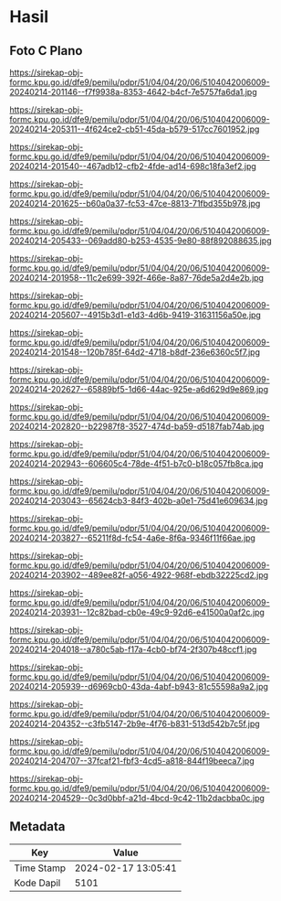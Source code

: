 # Hasil

## Foto C Plano

https://sirekap-obj-formc.kpu.go.id/dfe9/pemilu/pdpr/51/04/04/20/06/5104042006009-20240214-201146--f7f9938a-8353-4642-b4cf-7e5757fa6da1.jpg

https://sirekap-obj-formc.kpu.go.id/dfe9/pemilu/pdpr/51/04/04/20/06/5104042006009-20240214-205311--4f624ce2-cb51-45da-b579-517cc7601952.jpg

https://sirekap-obj-formc.kpu.go.id/dfe9/pemilu/pdpr/51/04/04/20/06/5104042006009-20240214-201540--467adb12-cfb2-4fde-ad14-698c18fa3ef2.jpg

https://sirekap-obj-formc.kpu.go.id/dfe9/pemilu/pdpr/51/04/04/20/06/5104042006009-20240214-201625--b60a0a37-fc53-47ce-8813-71fbd355b978.jpg

https://sirekap-obj-formc.kpu.go.id/dfe9/pemilu/pdpr/51/04/04/20/06/5104042006009-20240214-205433--069add80-b253-4535-9e80-88f892088635.jpg

https://sirekap-obj-formc.kpu.go.id/dfe9/pemilu/pdpr/51/04/04/20/06/5104042006009-20240214-201958--11c2e699-392f-466e-8a87-76de5a2d4e2b.jpg

https://sirekap-obj-formc.kpu.go.id/dfe9/pemilu/pdpr/51/04/04/20/06/5104042006009-20240214-205607--4915b3d1-e1d3-4d6b-9419-31631156a50e.jpg

https://sirekap-obj-formc.kpu.go.id/dfe9/pemilu/pdpr/51/04/04/20/06/5104042006009-20240214-201548--120b785f-64d2-4718-b8df-236e6360c5f7.jpg

https://sirekap-obj-formc.kpu.go.id/dfe9/pemilu/pdpr/51/04/04/20/06/5104042006009-20240214-202627--65889bf5-1d66-44ac-925e-a6d629d9e869.jpg

https://sirekap-obj-formc.kpu.go.id/dfe9/pemilu/pdpr/51/04/04/20/06/5104042006009-20240214-202820--b22987f8-3527-474d-ba59-d5187fab74ab.jpg

https://sirekap-obj-formc.kpu.go.id/dfe9/pemilu/pdpr/51/04/04/20/06/5104042006009-20240214-202943--606605c4-78de-4f51-b7c0-b18c057fb8ca.jpg

https://sirekap-obj-formc.kpu.go.id/dfe9/pemilu/pdpr/51/04/04/20/06/5104042006009-20240214-203043--65624cb3-84f3-402b-a0e1-75d41e609634.jpg

https://sirekap-obj-formc.kpu.go.id/dfe9/pemilu/pdpr/51/04/04/20/06/5104042006009-20240214-203827--65211f8d-fc54-4a6e-8f6a-9346f11f66ae.jpg

https://sirekap-obj-formc.kpu.go.id/dfe9/pemilu/pdpr/51/04/04/20/06/5104042006009-20240214-203902--489ee82f-a056-4922-968f-ebdb32225cd2.jpg

https://sirekap-obj-formc.kpu.go.id/dfe9/pemilu/pdpr/51/04/04/20/06/5104042006009-20240214-203931--12c82bad-cb0e-49c9-92d6-e41500a0af2c.jpg

https://sirekap-obj-formc.kpu.go.id/dfe9/pemilu/pdpr/51/04/04/20/06/5104042006009-20240214-204018--a780c5ab-f17a-4cb0-bf74-2f307b48ccf1.jpg

https://sirekap-obj-formc.kpu.go.id/dfe9/pemilu/pdpr/51/04/04/20/06/5104042006009-20240214-205939--d6969cb0-43da-4abf-b943-81c55598a9a2.jpg

https://sirekap-obj-formc.kpu.go.id/dfe9/pemilu/pdpr/51/04/04/20/06/5104042006009-20240214-204352--c3fb5147-2b9e-4f76-b831-513d542b7c5f.jpg

https://sirekap-obj-formc.kpu.go.id/dfe9/pemilu/pdpr/51/04/04/20/06/5104042006009-20240214-204707--37fcaf21-fbf3-4cd5-a818-844f19beeca7.jpg

https://sirekap-obj-formc.kpu.go.id/dfe9/pemilu/pdpr/51/04/04/20/06/5104042006009-20240214-204529--0c3d0bbf-a21d-4bcd-9c42-11b2dacbba0c.jpg


## Metadata

| Key        | Value               |
| ---------- | ------------------- |
| Time Stamp | 2024-02-17 13:05:41 |
| Kode Dapil | 5101                |



